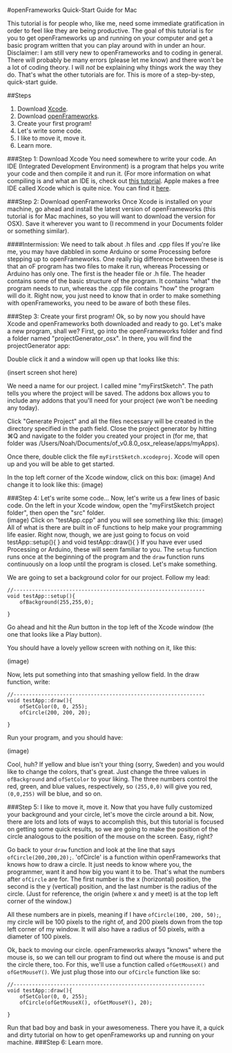 #openFrameworks Quick-Start Guide for Mac

This tutorial is for people who, like me, need some immediate gratification in order to feel like they are being productive.  The goal of this tutorial is for you to get openFrameworks up and running on your computer and get a basic program written that you can play around with in under an hour.  
Disclaimer:  I am still very new to openFrameworks and to coding in general.  There will probably be many errors (please let me know) and there won't be a lot of coding theory.  I will _not_ be explaining why things work the way they do.  That's what the other tutorials are for.  This is more of a step-by-step, quick-start guide.

##Steps
1. Download [Xcode](https://developer.apple.com/xcode/).
2. Download [openFrameworks](http://openframeworks.cc/download/).
3. Create your first program!
4. Let's write some code.
5. I like to move it, move it.
6. Learn more.

###Step 1: Download Xcode
You need somewhere to write your code.  An IDE (Integrated Development Environment) is a program that helps you write your code and then compile it and run it. (For more information on what compiling is and what an IDE is, check out  [this tutorial](http://openframeworks.cc/tutorials/introduction/000_introduction.html).  Apple makes a free IDE called Xcode which is quite nice.  You can find it [here](https://developer.apple.com/xcode/).

###Step 2: Download openFrameworks
Once Xcode is installed on your machine, go ahead and install the latest version of openFrameworks (this tutorial is for Mac machines, so you will want to download the version for OSX). Save it wherever you want to (I recommend in your Documents folder or something similar).

####Intermission: We need to talk about .h files and .cpp files
If you're like me, you may have dabbled in some Arduino or some Processing before stepping up to openFrameworks.  One really big difference between these is that an oF program has two files to make it run, whereas Processing or Arduino has only one.  The first is the header file or .h file.  The header contains some of the basic structure of the program.  It contains "what" the program needs to run, whereas the .cpp file contains "how" the program will do it.  Right now, you just need to know that in order to make something with openFrameworks, you need to be aware of both these files.

###Step 3: Create your first program!
Ok, so by now you should have Xcode and openFrameworks both downloaded and ready to go.  Let's make a new program, shall we?  First, go into the openFrameworks folder and find a folder named "projectGenerator_osx". In there, you will find the projectGenerator app:

Double click it and a window will open up that looks like this:

(insert screen shot here)

We need a name for our project. I called mine "myFirstSketch".  The path tells you where the project will be saved.  The addons box allows you to include any addons that you'll need for your project (we won't be needing any today).

Click "Generate Project" and all the files necessary will be created in the directory specified in the path field.  Close the project generator by hitting ⌘Q and navigate to the folder you created your project in (for me, that folder was /Users/Noah/Documents/of_v0.8.0_osx_release/apps/myApps).

Once there, double click the file `myFirstSketch.xcodeproj`. Xcode will open up and you will be able to get started.  

In the top left corner of the Xcode window, click on this box:
(image)
And change it to look like this:
(image)

###Step 4: Let's write some code...
Now, let's write us a few lines of basic code. On the left in your Xcode window, open the "myFirstSketch project folder", then open the "src" folder.  
(image)
Click on "testApp.cpp" and you will see something like this:
(image)
All of what is there are built in oF functions to help make your programming life easier.  Right now, though, we are just going to focus on 
    void testApp::setup(){
    } 
and 
	void testApp::draw(){
	}
If you have ever used Processing or Arduino, these will seem familiar to you.  The `setup` function runs once at the beginning of the program and the `draw` function runs continuously on a loop until the program is closed.  Let's make something.

We are going to set a background color for our project.  Follow my lead:

	//--------------------------------------------------------------
	void testApp::setup(){
    	ofBackground(255,255,0);
	
	}

Go ahead and hit the _Run_ button in the top left of the Xcode window (the one that looks like a Play button).

You should have a lovely yellow screen with nothing on it, like this:

(image)

Now, lets put something into that smashing yellow field.  In the draw function, write:

	//--------------------------------------------------------------
	void testApp::draw(){
    	ofSetColor(0, 0, 255);
    	ofCircle(200, 200, 20);
	
	}

Run your program, and you should have:

(image)

Cool, huh?  If yellow and blue isn't your thing (sorry, Sweden) and you would like to change the colors, that's great.  Just change the three values in `ofBackground` and `ofSetColor` to your liking.  The three numbers control the red, green, and blue values, respectively, so `(255,0,0)` will give you red, `(0,0,255)` will be blue, and so on.	

###Step 5: I like to move it, move it.
Now that you have fully customized your background and your circle, let's move the circle around a bit.  Now, there are lots and lots of ways to accomplish this, but this tutorial is focused on getting some quick results, so we are going to make the position of the circle analogous to the position of the mouse on the screen.  Easy, right?

Go back to your `draw` function and look at the line that says `ofCircle(200,200,20);`. 'ofCircle' is a function within openFrameworks that knows how to draw a circle.  It just needs to know where you, the programmer, want it and how big you want it to be.  That's what the numbers after `ofCircle` are for.  The first number is the x (horizontal) position, the second is the y (vertical) position, and the last number is the radius of the circle.  (Just for reference, the origin (where x and y meet) is at the top left corner of the window.)

All these numbers are in pixels, meaning if I have `ofCircle(100, 200, 50);`, my circle will be 100 pixels to the right of, and 200 pixels down from the top left corner of my window.  It will also have a radius of 50 pixels, with a diameter of 100 pixels.

Ok, back to moving our circle.  openFrameworks always "knows" where the mouse is, so we can tell our program to find out where the mouse is and put the circle there, too. For this, we'll use a function called `ofGetMouseX()` and `ofGetMouseY()`.  We just plug those into our `ofCircle` function like so:

	//--------------------------------------------------------------
	void testApp::draw(){
    	ofSetColor(0, 0, 255);
    	ofCircle(ofGetMouseX(), ofGetMouseY(), 20);
	
	}
Run that bad boy and bask in your awesomeness.
There you have it, a quick and dirty tutorial on how to get openFrameworks up and running on your machine.
###Step 6: Learn more.


